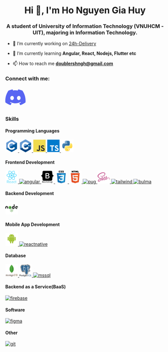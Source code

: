 <h1 align="center">Hi 👋, I'm Ho Nguyen Gia Huy</h1>
<h3 align="center">A student of University of Information Technology (VNUHCM - UIT), majoring in Information Technology.</h3>

- 🔭 I’m currently working on [24h-Delivery](https://github.com/LeeHaiLy13/24h-Delivery)

- 🌱 I’m currently learning **Angular, React, Nodejs, Flutter etc**

- 📫 How to reach me **doublershngh@gmail.com**

<h3 align="left">Connect with me:</h3>
<p align="left">
  <a href="https://www.cprogramming.com/" target="_blank" rel="noreferrer">
    <svg width="64px" height="64px" viewBox="0 -28.5 256 256" version="1.1" xmlns="http://www.w3.org/2000/svg" xmlns:xlink="http://www.w3.org/1999/xlink" preserveAspectRatio="xMidYMid" fill="#000000"><g id="SVGRepo_bgCarrier" stroke-width="0"></g><g id="SVGRepo_tracerCarrier" stroke-linecap="round" stroke-linejoin="round"></g><g id="SVGRepo_iconCarrier"> <g> <path d="M216.856339,16.5966031 C200.285002,8.84328665 182.566144,3.2084988 164.041564,0 C161.766523,4.11318106 159.108624,9.64549908 157.276099,14.0464379 C137.583995,11.0849896 118.072967,11.0849896 98.7430163,14.0464379 C96.9108417,9.64549908 94.1925838,4.11318106 91.8971895,0 C73.3526068,3.2084988 55.6133949,8.86399117 39.0420583,16.6376612 C5.61752293,67.146514 -3.4433191,116.400813 1.08711069,164.955721 C23.2560196,181.510915 44.7403634,191.567697 65.8621325,198.148576 C71.0772151,190.971126 75.7283628,183.341335 79.7352139,175.300261 C72.104019,172.400575 64.7949724,168.822202 57.8887866,164.667963 C59.7209612,163.310589 61.5131304,161.891452 63.2445898,160.431257 C105.36741,180.133187 151.134928,180.133187 192.754523,160.431257 C194.506336,161.891452 196.298154,163.310589 198.110326,164.667963 C191.183787,168.842556 183.854737,172.420929 176.223542,175.320965 C180.230393,183.341335 184.861538,190.991831 190.096624,198.16893 C211.238746,191.588051 232.743023,181.531619 254.911949,164.955721 C260.227747,108.668201 245.831087,59.8662432 216.856339,16.5966031 Z M85.4738752,135.09489 C72.8290281,135.09489 62.4592217,123.290155 62.4592217,108.914901 C62.4592217,94.5396472 72.607595,82.7145587 85.4738752,82.7145587 C98.3405064,82.7145587 108.709962,94.5189427 108.488529,108.914901 C108.508531,123.290155 98.3405064,135.09489 85.4738752,135.09489 Z M170.525237,135.09489 C157.88039,135.09489 147.510584,123.290155 147.510584,108.914901 C147.510584,94.5396472 157.658606,82.7145587 170.525237,82.7145587 C183.391518,82.7145587 193.761324,94.5189427 193.539891,108.914901 C193.539891,123.290155 183.391518,135.09489 170.525237,135.09489 Z" fill="#5865F2" fill-rule="nonzero"> </path> </g> </g></svg>
  </a>
</p>

<h3 align="left">Skills</h3>
<h4 align="left">Programming Languages</h4>
<p align="left">
  <a href="https://www.cprogramming.com/" target="_blank" rel="noreferrer">
    <img src="https://raw.githubusercontent.com/devicons/devicon/master/icons/c/c-original.svg" alt="c" width="40" height="40"/>
  </a>
  <a href="https://www.w3schools.com/cpp/" target="_blank" rel="noreferrer">
    <img src="https://raw.githubusercontent.com/devicons/devicon/master/icons/cplusplus/cplusplus-original.svg" alt="cplusplus" width="40" height="40"/>
  </a>
  <a href="https://developer.mozilla.org/en-US/docs/Web/JavaScript" target="_blank" rel="noreferrer">
    <img src="https://raw.githubusercontent.com/devicons/devicon/master/icons/javascript/javascript-original.svg" alt="javascript" width="40" height="40"/>
  </a>
  <a href="https://www.typescriptlang.org/" target="_blank" rel="noreferrer">
    <img src="https://raw.githubusercontent.com/devicons/devicon/master/icons/typescript/typescript-original.svg" alt="typescript" width="40" height="40"/>
  </a>
  <a href="https://www.python.org" target="_blank" rel="noreferrer">
    <img src="https://raw.githubusercontent.com/devicons/devicon/master/icons/python/python-original.svg" alt="python" width="40" height="40"/>
  </a>
</p>
<h4 align="left">Frontend Development</h4>
<p align="left">
  <a href="https://reactjs.org/" target="_blank" rel="noreferrer">
    <img src="https://raw.githubusercontent.com/devicons/devicon/master/icons/react/react-original-wordmark.svg" alt="react" width="40" height="40"/>
  </a>
  <a href="https://angular.io" target="_blank" rel="noreferrer">
    <img src="https://angular.io/assets/images/logos/angular/angular.svg" alt="angular" width="40" height="40"/>
  </a>
  <a href="https://getbootstrap.com" target="_blank" rel="noreferrer">
    <img src="https://raw.githubusercontent.com/devicons/devicon/master/icons/bootstrap/bootstrap-plain-wordmark.svg" alt="bootstrap" width="40" height="40"/>
  </a>
  <a href="https://www.w3schools.com/css/" target="_blank" rel="noreferrer">
    <img src="https://raw.githubusercontent.com/devicons/devicon/master/icons/css3/css3-original-wordmark.svg" alt="css3" width="40" height="40"/>
  </a>
  <a href="https://www.w3.org/html/" target="_blank" rel="noreferrer">
    <img src="https://raw.githubusercontent.com/devicons/devicon/master/icons/html5/html5-original-wordmark.svg" alt="html5" width="40" height="40"/>
  </a>
  <a href="https://pugjs.org" target="_blank" rel="noreferrer">
    <img src="https://cdn.worldvectorlogo.com/logos/pug.svg" alt="pug" width="40" height="40"/>
  </a>
  <a href="https://sass-lang.com" target="_blank" rel="noreferrer">
    <img src="https://raw.githubusercontent.com/devicons/devicon/master/icons/sass/sass-original.svg" alt="sass" width="40" height="40"/>
  </a>
  <a href="https://tailwindcss.com/" target="_blank" rel="noreferrer">
    <img src="https://www.vectorlogo.zone/logos/tailwindcss/tailwindcss-icon.svg" alt="tailwind" width="40" height="40"/>
  </a>
  <a href="https://bulma.io/" target="_blank" rel="noreferrer">
    <img src="https://raw.githubusercontent.com/gilbarbara/logos/804dc257b59e144eaca5bc6ffd16949752c6f789/logos/bulma.svg" alt="bulma" width="40" height="40"/>
  </a>
</p>
<h4 align="left">Backend Development</h4>
<p align="left">
  <a href="https://nodejs.org" target="_blank" rel="noreferrer">
    <img src="https://raw.githubusercontent.com/devicons/devicon/master/icons/nodejs/nodejs-original-wordmark.svg" alt="nodejs" width="40" height="40"/>
  </a>
</p>
<h4 align="left">Mobile App Development</h4>
<p align="left"> 
  <a href="https://developer.android.com" target="_blank" rel="noreferrer">
    <img src="https://raw.githubusercontent.com/devicons/devicon/master/icons/android/android-original-wordmark.svg" alt="android" width="40" height="40"/>
  </a>
  <a href="https://reactnative.dev/" target="_blank" rel="noreferrer">
    <img src="https://reactnative.dev/img/header_logo.svg" alt="reactnative" width="40" height="40"/>
  </a>
</p>
<h4 align="left">Database</h4>
<p align="left">
  <a href="https://www.mongodb.com/" target="_blank" rel="noreferrer">
    <img src="https://raw.githubusercontent.com/devicons/devicon/master/icons/mongodb/mongodb-original-wordmark.svg" alt="mongodb" width="40" height="40"/>
  </a>
  <a href="https://www.postgresql.org" target="_blank" rel="noreferrer">
    <img src="https://raw.githubusercontent.com/devicons/devicon/master/icons/postgresql/postgresql-original-wordmark.svg" alt="postgresql" width="40" height="40"/>
  </a>
  <a href="https://www.microsoft.com/en-us/sql-server" target="_blank" rel="noreferrer">
    <img src="https://www.svgrepo.com/show/303229/microsoft-sql-server-logo.svg" alt="mssql" width="40" height="40"/>
  </a>
</p>
<h4 align="left">Backend as a Service(BaaS)</h4>
<p align="left">
  <a href="https://firebase.google.com/" target="_blank" rel="noreferrer">
    <img src="https://www.vectorlogo.zone/logos/firebase/firebase-icon.svg" alt="firebase" width="40" height="40"/>
  </a>
</p>
<h4 align="left">Software</h4>
<p align="left">
  <a href="https://www.figma.com/" target="_blank" rel="noreferrer">
    <img src="https://www.vectorlogo.zone/logos/figma/figma-icon.svg" alt="figma" width="40" height="40"/>
  </a>
</p>
<h4 align="left">Other</h4>
<p align="left">
  <a href="https://git-scm.com/" target="_blank" rel="noreferrer">
    <img src="https://www.vectorlogo.zone/logos/git-scm/git-scm-icon.svg" alt="git" width="40" height="40"/>
  </a>
</p>


